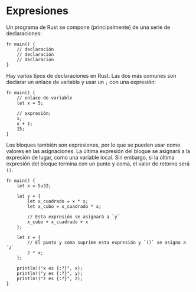 # Expresiones

Un programa de Rust se compone (principalmente) de una serie de declaraciones:

```
fn main() {
    // declaración 
    // declaración
    // declaración
}
```

Hay varios tipos de declaraciones en Rust. Las dos más comunes son declarar un
enlace de variable y usar un `;` con una expresión:

```
fn main() {
    // enlace de variable
    let x = 5;

    // expresión;
    x;
    x + 1;
    15;
}
```

Los bloques también son expresiones, por lo que se pueden usar como valores en
las asignaciones. La última expresión del bloque se asignará a la expresión de
lugar, como una variable local. Sin embargo, si la última expresión del bloque
termina con un punto y coma, el valor de retorno será `()`.

```rust,editable
fn main() {
    let x = 5u32;

    let y = {
        let x_cuadrado = x * x;
        let x_cubo = x_cuadrado * x;

        // Esta expresión se asignará a `y`
        x_cubo + x_cuadrado + x
    };

    let z = {
        // El punto y coma suprime esta expresión y `()` se asigna a `z`
        2 * x;
    };

    println!("x es {:?}", x);
    println!("y es {:?}", y);
    println!("z es {:?}", z);
}
```
